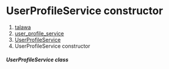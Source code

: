 
<div>

# UserProfileService constructor

</div>










1.  [talawa](../../index.md)
2.  [user_profile_service](../../services_user_profile_service/)
3.  [UserProfileService](../../services_user_profile_service/UserProfileService-class.md)
4.  UserProfileService constructor

##### UserProfileService class







